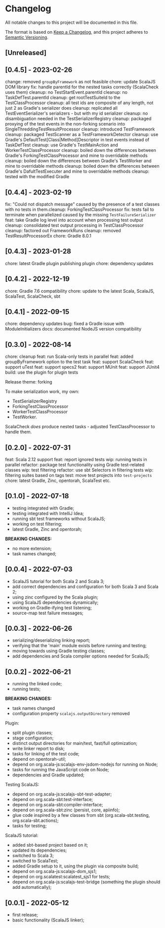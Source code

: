 # Changelog
All notable changes to this project will be documented in this file.

The format is based on [Keep a Changelog](https://keepachangelog.com/en/1.0.0/),
and this project adheres to [Semantic Versioning](https://semver.org/spec/v2.0.0.html).

## [Unreleased]

## [0.4.5] - 2023-02-26
change: removed `groupByFramework` as not feasible
chore: update ScalaJS DOM library
fix: handle parentId for the nested tasks correctly (ScalaCheck uses them)
cleanup: no TestStartEvent.parentId
cleanup: no TaskDefTest.parentId
cleanup: get rootTestSuiteId to the TestClassProcessor
cleanup: all test ids are composite of any length, not just 2 as Gradle's serializer does
cleanup: replicated all TestEventSerializer's serializers - but with my id serializer
cleanup: no disambiguation needed in the TestSerializerRegistry
cleanup: packaged proxying of the test events in the non-forking scenario into SingleThreddingTestResultProcessor
cleanup: introduced TestFramework
cleanup: packaged TestScanner as a TestFrameworkDetector
cleanup: use Gradle's DefaultTest[Class|Method]Descriptor in test events instead of TaskDefTest
cleanup: use Gradle's TestMainAction and WorkerTestClassProcessor
cleanup: boiled down the differences between Gradle's ForkingTestClassProcessor and mine to overridable methods
cleanup: boiled down the differences between Gradle's TestWorker and mine to overridable methods
cleanup: boiled down the differences between Gradle's DafultTestExecuter and mine to overridable methods
cleanup: tested with the modified Gradle

## [0.4.4] - 2023-02-19
fix: "Could not dispatch message" caused by the presence of a test classes with no tests in them.cleanup: ForkingTestClassProcessor
fix: tests fail to terminate when parallelized caused by the missing `TestFailureSerializer`
feat: take Gradle log level into account when processing test output
cleanup: consolidated test output processing in TestClassProcessor
cleanup: factored out FrameworkRuns
cleanup: removed TestResultProcessorEx
chore: Gradle 8.0.1

## [0.4.3] - 2023-01-28
chore: latest Gradle plugin publishing plugin
chore: dependency updates

## [0.4.2] - 2022-12-19
chore: Gradle 7.6 compatibility
chore: update to the latest Scala, ScalaJS, ScalaTest, ScalaCheck, sbt

## [0.4.1] - 2022-09-15
chore: dependency updates
bug: fixed a Gradle issue with ModuleInitializers
docs: documented NodeJS version compatibility

## [0.3.0] - 2022-08-14
chore: cleanup
feat: run Scala-only tests in parallel
feat: added groupByFramework option to the test task
feat: support ScalaCheck
feat: support uTest
feat: support specs2
feat: support MUnit
feat: support JUnit4
build: use the plugin for plugin tests

Release theme: forking

To make serialization work, my own:
- TestSerializerRegistry
- ForkingTestClassProcessor
- WorkerTestClassProcessor
- TestWorker.

ScalaCheck *does* produce nested tasks - adjusted TestClassProcessor to handle them.

## [0.2.0] - 2022-07-31
feat: Scala 2.12 support
feat: report ignored tests
wip: running tests in parallel
refactor: package test functionality using Gradle test-related classes
wip: test filtering
refactor: use sbt Selectors in filtering tests
wip: filtering suites based on tags
test: move test projects into `test-projects`
chore: latest Gradle, Zinc, opentorah, ScalaTest etc.

## [0.1.0] - 2022-07-18
- testing integrated with Gradle;
- testing integrated with IntelliJ Idea;
- running sbt test frameworks without ScalaJS;
- working on test filtering;
- latest Gradle, Zinc and opentorah;

**BREAKING CHANGES:**
- no more extension;
- task names changed;

## [0.0.4] - 2022-07-03
- ScalaJS tutorial for both Scala 2 and Scala 3;
- add correct dependencies and configuration for both Scala 3 and Scala 2;
- using zinc configured by the Scala plugin;
- using ScalaJS dependencies dynamically;
- working on Gradle-ifying test listening;
- source-map test failure messages;

## [0.0.3] - 2022-06-26
- serializing/deserializing linking report;
- verifying that the 'main' module exists before running and testing;
- moving towards using Gradle testing classes;
- add dependencies and Scala compiler options needed for ScalaJS;
 
## [0.0.2] - 2022-06-21
- running the linked code;
- running tests;

**BREAKING CHANGES:**
- task names changed
- configuration property `scalajs.outputDirectory` removed

Plugin:
- split plugin classes;
- stage configuration;
- distinct output directories for main/test, fast/full optimization;
- write linker report to disk;
- tasks for linking of the test code;
- depend on opentorah-util;
- depend on org.scala-js:scalajs-env-jsdom-nodejs for running on Node;
- tasks for running the JavaScript code on Node;
- dependencies and Gradle updated;

Testing ScalaJS:
- depend on org.scala-js:scalajs-sbt-test-adapter;
- depend on org.scala-sbt:test-interface;
- depend on org.scala-sbt:compiler-interface;
- depend on org.scala-sbt:zinc (persist, core, apiinfo);
- glue code inspired by a few classes from sbt (org.scala-sbt.testing, org.scala-sbt.actions);
- tasks for testing;

ScalaJS tutorial:
- added sbt-based project based on it;
- updated its dependencies;
- switched to Scala 3;
- switched to ScalaTest;
- added Gradle setup to it, using the plugin via composite build;
- depend on org.scala-js:scalajs-dom_sjs1;
- depend on org.scalatest:scalatest_sjs1 for tests;
- depend on org.scala-js:scalajs-test-bridge (something the plugin should add automatically);

## [0.0.1] - 2022-05-12
- first release;
- basic functionality (ScalaJS linker);
